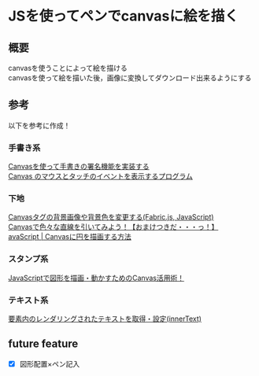 # JSを使ってペンでcanvasに絵を描く

## 概要
canvasを使うことによって絵を描ける  
canvasを使って絵を描いた後，画像に変換してダウンロード出来るようにする

## 参考
以下を参考に作成！

### 手書き系
[Canvasを使って手書きの署名機能を実装する](https://www.kabanoki.net/934/)  
[Canvas のマウスとタッチのイベントを表示するプログラム](https://sekika.github.io/2020/01/07/CanvasEvent/)  

### 下地
[Canvasタグの背景画像や背景色を変更する(Fabric.js, JavaScript)](http://urusulambda.com/2018/07/29/canvas%E3%82%BF%E3%82%B0%E3%81%AE%E8%83%8C%E6%99%AF%E7%94%BB%E5%83%8F%E3%82%84%E8%83%8C%E6%99%AF%E8%89%B2%E3%82%92%E5%A4%89%E6%9B%B4%E3%81%99%E3%82%8Bfabric-js-javascript/)  
[Canvasで色々な直線を引いてみよう！【おまけつきだ・・・っ！】](https://qiita.com/nekoneko-wanwan/items/2827feaf5a831a0726aa)  
[avaScript | Canvasに円を描画する方法](https://1-notes.com/javascript-canvas-draw-circle/)  

### スタンプ系
[JavaScriptで図形を描画・動かすためのCanvas活用術！](https://www.sejuku.net/blog/101680)  

### テキスト系
[要素内のレンダリングされたテキストを取得・設定(innerText)](https://www.javadrive.jp/javascript/dom/index14.html)  

## future feature
- [x] 図形配置×ペン記入
